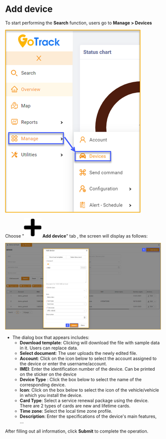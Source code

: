 # Add device 

To start performing the **Search** function, users go to **Manage > Devices**

<span class="icon-left4">![active device ](/docs/assets/images/web-english/device/manage-device.png)

Choose "**<span class="icon-left svg-filter-tick">![Ok](/docs/assets/images/web-interface/icon/SVG/plus.svg) Add device**" tab , the screen will display as follows:

<span class="icon-left4">![active device ](/docs/assets/images/web-english/device/add-device-1.png)

* The dialog box that appears includes:
    * **Download template**: Clicking will download the file with sample data in it. Users can replace data.
    * **Select document**: The user uploads the newly edited file.
    * **Account**: Click on the icon below to select the account assigned to the device or enter the username/account.
    * **IMEI**: Enter the identification number of the device. Can be printed on the sticker on the device
    * **Device Type** : Click the box below to select the name of the corresponding device.
    * **Icon**: Click on the box below to select the icon of the vehicle/vehicle in which you install the device.
    * **Card Type**: Select a service renewal package using the device. There are 2 types of cards are new and lifetime cards.
    * **Time zone**: Select the local time zone profile.
    * **Description**: Enter the specifications of the device's main features, ... 
    
After filling out all information, click **Submit** to complete the operation.

